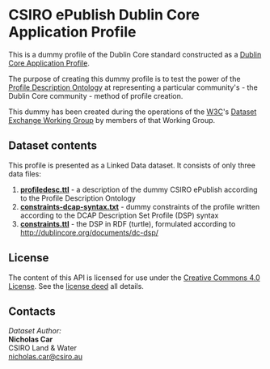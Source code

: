 # CSIRO ePublish Dublin Core Application Profile

This is a dummy profile of the Dublin Core standard constructed as a
[Dublin Core Application Profile](http://dublincore.org/documents/profile-guidelines/).

The purpose of creating this dummy profile is to test the power of the
[Profile Description Ontology](https://w3c.github.io/dxwg/profiledesc/) at
representing a particular community's - the Dublin Core community - method of
profile creation.

This dummy has been created during the operations of the [W3C](https://www.w3.org/)'s
[Dataset Exchange Working Group](https://www.w3.org/2017/dxwg/) by members of
that Working Group.


## Dataset contents
This profile is presented as a Linked Data dataset. It consists of only three
data files:

1. **[profiledesc.ttl](profiledesc.ttl)** - a description of the dummy CSIRO ePublish according to the Profile Description Ontology
2. **[constraints-dcap-syntax.txt](constraints-dcap-syntax.txt)** - dummy constraints of the profile written according to the DCAP Description Set Profile (DSP) syntax
3. **[constraints.ttl](constraints.ttl)** - the DSP in RDF (turtle), formulated according to <http://dublincore.org/documents/dc-dsp/>


## License
The content of this API is licensed for use under the [Creative Commons 4.0 License](https://creativecommons.org/licenses/by/4.0/). See the [license deed](LICENSE) all details.


## Contacts
*Dataset Author:*  
**Nicholas Car**  
CSIRO Land & Water  
<nicholas.car@csiro.au>
